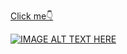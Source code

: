 [Click me👇]()  

[![IMAGE ALT TEXT HERE](https://img.youtube.com/vi/yCL0T8FHRlA/0.jpg)](https://www.youtube.com/watch?v=yCL0T8FHRlA)

